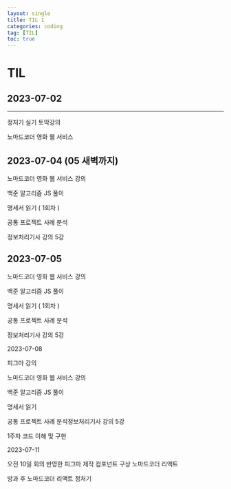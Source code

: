 ```yaml
---
layout: single
title: TIL 1
categories: coding
tag: [TIL]
toc: true
---
```


# TIL

## 2023-07-02

---

정처기 실기 토막강의

노마드코더 영화 웹 서비스

## 2023-07-04 (05 새벽까지)

노마드코더 영화 웹 서비스 강의

백준 알고리즘 JS 풀이

명세서 읽기 ( 1회차 )

공통 프로젝트 사례 분석

정보처리기사 강의 5강

## 2023-07-05

노마드코더 영화 웹 서비스 강의

백준 알고리즘 JS 풀이

명세서 읽기 ( 1회차 )

공통 프로젝트 사례 분석

정보처리기사 강의 5강

2023-07-08

피그마 강의

노마드코더 영화 웹 서비스 강의

백준 알고리즘 JS 풀이

명세서 읽기

공통 프로젝트 사례 분석정보처리기사 강의 5강

1주차 코드 이해 및 구현

2023-07-11

오전
10일 회의 반영한 피그마 제작
컴포넌트 구상
노마드코더 리액트

방과 후
노마드코더 리액트
정처기
